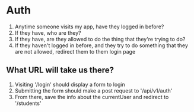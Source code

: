 # Auth

1. Anytime someone visits my app, have they logged in before?
2. If they have, who are they?
3. If they have, are they allowed to do the thing that they're trying to do?
4. If they haven't logged in before, and they try to do something that they are not allowed, redirect them to them login page


## What URL will take us there?

1. Visiting '/login' should display a form to login
2. Submitting the form should make a post request to '/api/v1/auth'
3. From there, save the info about the currentUser and redirect to '/students'
